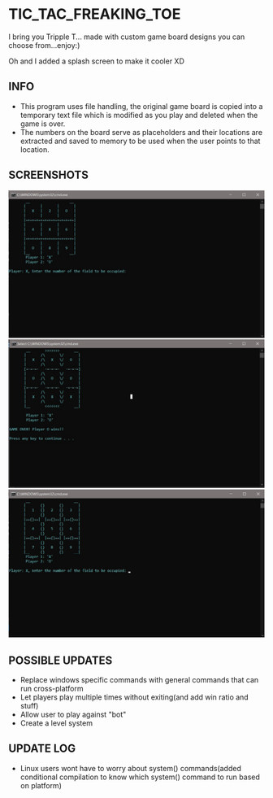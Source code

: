 # TIC_TAC_FREAKING_TOE

I bring you Tripple T... made with custom game board designs you can choose from...enjoy:)
<p>Oh and I added a splash screen to make it cooler XD</p>

## INFO
- This program uses file handling, the original game board is copied into a temporary text file which is modified as you play
and deleted when the game is over.
- The numbers on the board serve as placeholders and their locations are extracted and saved to memory to be used when the user points to
that location.

## SCREENSHOTS
<img src = "images/board3.jpg" width = 700>
<img src = "images/board5.jpg" width = 700>
<img src = "images/board6.jpg" width = 700>

## POSSIBLE UPDATES
- Replace windows specific commands with general commands that can run cross-platform
- Let players play multiple times without exiting(and add win ratio and stuff)
- Allow user to play against "bot"
- Create a level system 

## UPDATE LOG
- Linux users wont have to worry about system() commands(added conditional compilation to know which system() command
to run based on platform)
